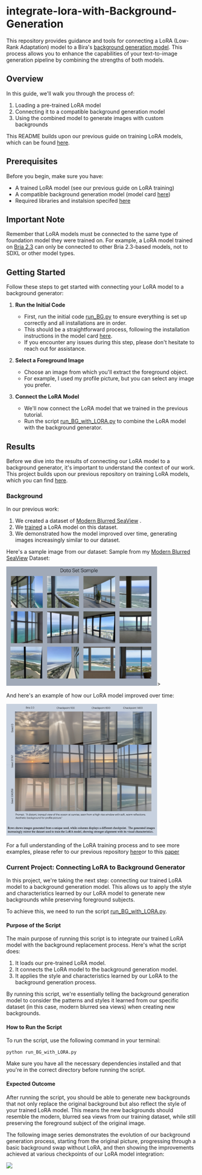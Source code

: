# integrate-lora-with-Background-Generation

This repository provides guidance and tools for connecting a LoRA (Low-Rank Adaptation) model to a Bira's [background generation model](https://huggingface.co/briaai/BRIA-2.3-ControlNet-BG-Gen). This process allows you to enhance the capabilities of your text-to-image generation pipeline by combining the strengths of both models.

## Overview

In this guide, we'll walk you through the process of:

1. Loading a pre-trained LoRA model
2. Connecting it to a compatible background generation model
3. Using the combined model to generate images with custom backgrounds

This README builds upon our previous guide on training LoRA models, which can be found [here](https://github.com/Efrat-Taig/training-lora/tree/main).

## Prerequisites

Before you begin, make sure you have:

- A trained LoRA model (see our previous guide on LoRA training)
- A compatible background generation model (model card [here](https://huggingface.co/briaai/BRIA-2.3-ControlNet-BG-Gen))
- Required libraries and instalsion specifed [here](https://huggingface.co/briaai/BRIA-2.3-ControlNet-BG-Gen)

## Important Note

Remember that LoRA models must be connected to the same type of foundation model they were trained on. For example, a LoRA model trained on [Bria 2.3](https://huggingface.co/briaai/BRIA-2.3) can only be connected to other Bria 2.3-based models, not to SDXL or other model types.



## Getting Started

Follow these steps to get started with connecting your LoRA model to a background generator:

1. **Run the Initial Code**
   - First, run the initial code [run_BG.py](https://github.com/Efrat-Taig/integrate-lora-with-Background-Generation/blob/main/run_BG.py) to ensure everything is set up correctly and all installations are in order.
   - This should be a straightforward process, following the installation instructions in the model card [here](https://huggingface.co/briaai/BRIA-2.3-ControlNet-BG-Gen).
   - If you encounter any issues during this step, please don't hesitate to reach out for assistance.

2. **Select a Foreground Image**
   - Choose an image from which you'll extract the foreground object.
   - For example, I used my profile picture, but you can select any image you prefer.

3. **Connect the LoRA Model**
   - We'll now connect the LoRA model that we trained in the previous tutorial.
   - Run the script [run_BG_with_LORA.py](https://github.com/Efrat-Taig/integrate-lora-with-Background-Generation/blob/main/run_BG_with_LORA.py) to combine the LoRA model with the background generator.
  

  ## Results

Before we dive into the results of connecting our LoRA model to a background generator, it's important to understand the context of our work. This project builds upon our previous repository on training LoRA models, which you can find [here](https://github.com/Efrat-Taig/training-lora/tree/main).

### Background

In our previous work:
1. We created a dataset of [Modern Blurred SeaView](https://huggingface.co/datasets/Negev900/Modern_Blurred_SeaView) .
2. We [trained](https://github.com/Efrat-Taig/training-lora/edit/main/README.md) a LoRA model on this dataset.
3. We demonstrated how the model improved over time, generating images increasingly similar to our dataset.

Here's a sample image from our dataset:
Sample from my [Modern Blurred SeaView](https://huggingface.co/datasets/Negev900/Modern_Blurred_SeaView) Dataset:

<img src="https://github.com/Efrat-Taig/training-lora/blob/main/Data_set_sample.png" width="400">>


And here's an example of how our LoRA model improved over time:

<img src="https://github.com/Efrat-Taig/training-lora/blob/main/lora_res_1.png" width="400">


For a full understanding of the LoRA training process and to see more examples, please refer to our previous repository [here](https://github.com/Efrat-Taig/training-lora/tree/main)or to this [paper](https://github.com/Efrat-Taig/training-lora/tree/main)


### Current Project: Connecting LoRA to Background Generator

In this project, we're taking the next step: connecting our trained LoRA model to a background generation model. This allows us to apply the style and characteristics learned by our LoRA model to generate new backgrounds while preserving foreground subjects.

To achieve this, we need to run the script [run_BG_with_LORA.py](https://github.com/Efrat-Taig/integrate-lora-with-Background-Generation/blob/main/run_BG_with_LORA.py). 

#### Purpose of the Script

The main purpose of running this script is to integrate our trained LoRA model with the background replacement process. Here's what the script does:

1. It loads our pre-trained LoRA model.
2. It connects the LoRA model to the background generation model.
3. It applies the style and characteristics learned by our LoRA to the background generation process.

By running this script, we're essentially telling the background generation model to consider the patterns and styles it learned from our specific dataset (in this case, modern blurred sea views) when creating new backgrounds.

#### How to Run the Script

To run the script, use the following command in your terminal:

```
python run_BG_with_LORA.py
```

Make sure you have all the necessary dependencies installed and that you're in the correct directory before running the script.

#### Expected Outcome

After running the script, you should be able to generate new backgrounds that not only replace the original background but also reflect the style of your trained LoRA model. This means the new backgrounds should resemble the modern, blurred sea views from our training dataset, while still preserving the foreground subject of the original image.

The following image series demonstrates the evolution of our background generation process, starting from the original picture, progressing through a basic background swap without LoRA, and then showing the improvements achieved at various checkpoints of our LoRA model integration:

<img src="https://github.com/Efrat-Taig/training-lora/blob/main/Lora_bg.png">


